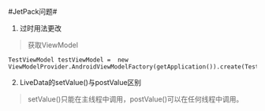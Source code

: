 #JetPack问题#

1. 过时用法更改
> 获取ViewModel

  	TestViewModel testViewModel =  new ViewModelProvider.AndroidViewModelFactory(getApplication()).create(TestViewModel.class);

2. LiveData的setValue()与postValue区别
> setValue()只能在主线程中调用，postValue()可以在任何线程中调用。